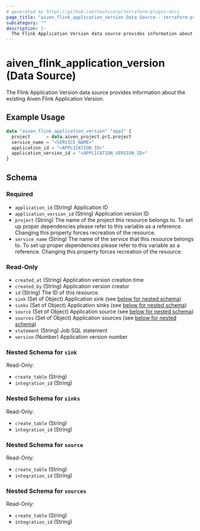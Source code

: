 ```yaml
---
# generated by https://github.com/hashicorp/terraform-plugin-docs
page_title: "aiven_flink_application_version Data Source - terraform-provider-aiven"
subcategory: ""
description: |-
  The Flink Application Version data source provides information about the existing Aiven Flink Application Version.
---
```


# aiven_flink_application_version (Data Source)

The Flink Application Version data source provides information about the existing Aiven Flink Application Version.

## Example Usage

```terraform
data "aiven_flink_application_version" "app1" {
  project      = data.aiven_project.pr1.project
  service_name = "<SERVICE_NAME>"
  application_id = "<APPLICATION_ID>"
  application_version_id = "<APPLICATION_VERSION_ID>"
}
```

<!-- schema generated by tfplugindocs -->
## Schema

### Required

- `application_id` (String) Application ID
- `application_version_id` (String) Application version ID
- `project` (String) The name of the project this resource belongs to. To set up proper dependencies please refer to this variable as a reference. Changing this property forces recreation of the resource.
- `service_name` (String) The name of the service that this resource belongs to. To set up proper dependencies please refer to this variable as a reference. Changing this property forces recreation of the resource.

### Read-Only

- `created_at` (String) Application version creation time
- `created_by` (String) Application version creator
- `id` (String) The ID of this resource.
- `sink` (Set of Object) Application sink (see [below for nested schema](#nestedatt--sink))
- `sinks` (Set of Object) Application sinks (see [below for nested schema](#nestedatt--sinks))
- `source` (Set of Object) Application source (see [below for nested schema](#nestedatt--source))
- `sources` (Set of Object) Application sources (see [below for nested schema](#nestedatt--sources))
- `statement` (String) Job SQL statement
- `version` (Number) Application version number

<a id="nestedatt--sink"></a>
### Nested Schema for `sink`

Read-Only:

- `create_table` (String)
- `integration_id` (String)


<a id="nestedatt--sinks"></a>
### Nested Schema for `sinks`

Read-Only:

- `create_table` (String)
- `integration_id` (String)


<a id="nestedatt--source"></a>
### Nested Schema for `source`

Read-Only:

- `create_table` (String)
- `integration_id` (String)


<a id="nestedatt--sources"></a>
### Nested Schema for `sources`

Read-Only:

- `create_table` (String)
- `integration_id` (String)
